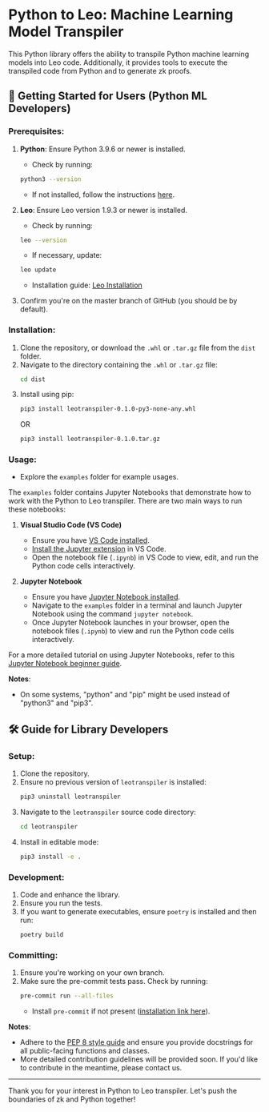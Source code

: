 # Python to Leo: Machine Learning Model Transpiler

This Python library offers the ability to transpile Python machine learning models into Leo code. Additionally, it provides tools to execute the transpiled code from Python and to generate zk proofs.

## 🚀 Getting Started for Users (Python ML Developers)

### Prerequisites:

1. **Python**: Ensure Python 3.9.6 or newer is installed.
   - Check by running:
   ```bash
   python3 --version
   ```
   - If not installed, follow the instructions [here](https://wiki.python.org/moin/BeginnersGuide/Download).

2. **Leo**: Ensure Leo version 1.9.3 or newer is installed.
   - Check by running:
   ```bash
   leo --version
   ```
   - If necessary, update:
   ```bash
   leo update
   ```
   - Installation guide: [Leo Installation](https://developer.aleo.org/leo/installation/)

3. Confirm you're on the master branch of GitHub (you should be by default).

### Installation:

1. Clone the repository, or download the `.whl` or `.tar.gz` file from the `dist` folder.
2. Navigate to the directory containing the `.whl` or `.tar.gz` file:
   ```bash
   cd dist
   ```
3. Install using pip:
   ```bash
   pip3 install leotranspiler-0.1.0-py3-none-any.whl
   ```
   OR
   ```bash
   pip3 install leotranspiler-0.1.0.tar.gz
   ```

### Usage:

- Explore the `examples` folder for example usages.

The `examples` folder contains Jupyter Notebooks that demonstrate how to work with the Python to Leo transpiler. There are two main ways to run these notebooks:

1. **Visual Studio Code (VS Code)**
   - Ensure you have [VS Code installed](https://code.visualstudio.com/).
   - [Install the Jupyter extension](https://marketplace.visualstudio.com/items?itemName=ms-toolsai.jupyter) in VS Code.
   - Open the notebook file (`.ipynb`) in VS Code to view, edit, and run the Python code cells interactively.

2. **Jupyter Notebook**
   - Ensure you have [Jupyter Notebook installed](https://jupyter.org/install.html).
   - Navigate to the `examples` folder in a terminal and launch Jupyter Notebook using the command `jupyter notebook`.
   - Once Jupyter Notebook launches in your browser, open the notebook files (`.ipynb`) to view and run the Python code cells interactively.

For a more detailed tutorial on using Jupyter Notebooks, refer to this [Jupyter Notebook beginner guide](https://realpython.com/jupyter-notebook-introduction/).


**Notes**:
- On some systems, "python" and "pip" might be used instead of "python3" and "pip3".

## 🛠 Guide for Library Developers

### Setup:

1. Clone the repository.
2. Ensure no previous version of `leotranspiler` is installed:
   ```bash
   pip3 uninstall leotranspiler
   ```
3. Navigate to the `leotranspiler` source code directory:
   ```bash
   cd leotranspiler
   ```
4. Install in editable mode:
   ```bash
   pip3 install -e .
   ```

### Development:

1. Code and enhance the library.
2. Ensure you run the tests.
3. If you want to generate executables, ensure `poetry` is installed and then run:
   ```bash
   poetry build
   ```

### Committing:

1. Ensure you're working on your own branch.
2. Make sure the pre-commit tests pass. Check by running:
   ```bash
   pre-commit run --all-files
   ```
   - Install `pre-commit` if not present ([installation link here](https://pre-commit.com/)).

**Notes**:
- Adhere to the [PEP 8 style guide](https://peps.python.org/pep-0008/) and ensure you provide docstrings for all public-facing functions and classes.
- More detailed contribution guidelines will be provided soon. If you'd like to contribute in the meantime, please contact us.

---

Thank you for your interest in Python to Leo transpiler. Let's push the boundaries of zk and Python together!
